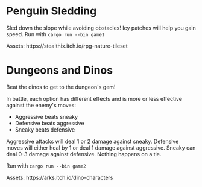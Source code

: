 # Penguin Sledding

Sled down the slope while avoiding obstacles! Icy patches will help you gain speed.
Run with ```cargo run --bin game1```
<p>Assets: https://stealthix.itch.io/rpg-nature-tileset</p>

# Dungeons and Dinos

Beat the dinos to get to the dungeon's gem!
<p>In battle, each option has different effects and is more or less effective against the enemy's moves:</p>

* Aggressive beats sneaky
* Defensive beats aggressive
* Sneaky beats defensive

<p>Aggressive attacks will deal 1 or 2 damage against sneaky. Defensive moves will either heal by 1 or deal 1 damage against aggressive. Sneaky can deal 0-3 damage against defensive. Nothing happens on a tie.</p>

Run with ```cargo run --bin game2```
  
<p>Assets: https://arks.itch.io/dino-characters</p>
